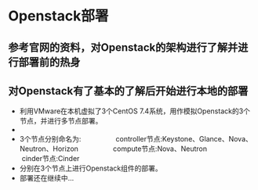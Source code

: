 
# Openstack部署
## 参考官网的资料，对Openstack的架构进行了解并进行部署前的热身
## 对Openstack有了基本的了解后开始进行本地的部署
- 利用VMware在本机虚拟了3个CentOS 7.4系统，用作模拟Openstack的3个节点，并进行多节点部署。
-
- 3个节点分别命名为:
                  controller节点:Keystone、Glance、Nova、Neutron、Horizon
                  compute节点:Nova、Neutron
                  cinder节点:Cinder
- 分别在3个节点上进行Openstack组件的部署。
- 部署还在继续中...

